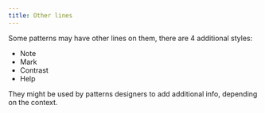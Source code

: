 ```yaml
---
title: Other lines
---
```


Some patterns may have other lines on them, there are 4 additional styles:

 - Note
 - Mark
 - Contrast
 - Help

They might be used by patterns designers to add additional info, depending on the context.

<Legend part="otherLines" caption="Other line styles" >
